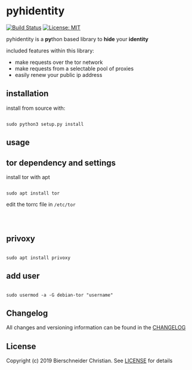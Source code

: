 # pyhidentity
[![Build Status](https://travis-ci.org/bierschi/pyhidentity.svg?branch=master)](https://travis-ci.org/bierschi/ComunioScore) [![License: MIT](https://img.shields.io/badge/License-MIT-green.svg)](https://github.com/bierschi/pyhidentity/blob/master/LICENSE) <br>

pyhidentity is a **py**thon based library to **hide** your **identity**

included features within this library:

 - make requests over the tor network 
 - make requests from a selectable pool of proxies
 - easily renew your public ip address
 
 
## installation
install from source with: 

<pre><code>
sudo python3 setup.py install
</code></pre>

## usage



## tor dependency and settings
install tor with apt
<pre><code>
sudo apt install tor
</code></pre>

edit the torrc file in `/etc/tor`
<pre><code>

</code></pre>


## privoxy

<pre><code>
sudo apt install privoxy
</code></pre>

## add user 

<pre><code>
sudo usermod -a -G debian-tor "username"
</code></pre>


## Changelog
All changes and versioning information can be found in the [CHANGELOG](https://github.com/bierschi/pyhidentity/blob/master/CHANGELOG.rst)

## License
Copyright (c) 2019 Bierschneider Christian. See [LICENSE](https://github.com/bierschi/pyhidentity/blob/master/LICENSE)
for details